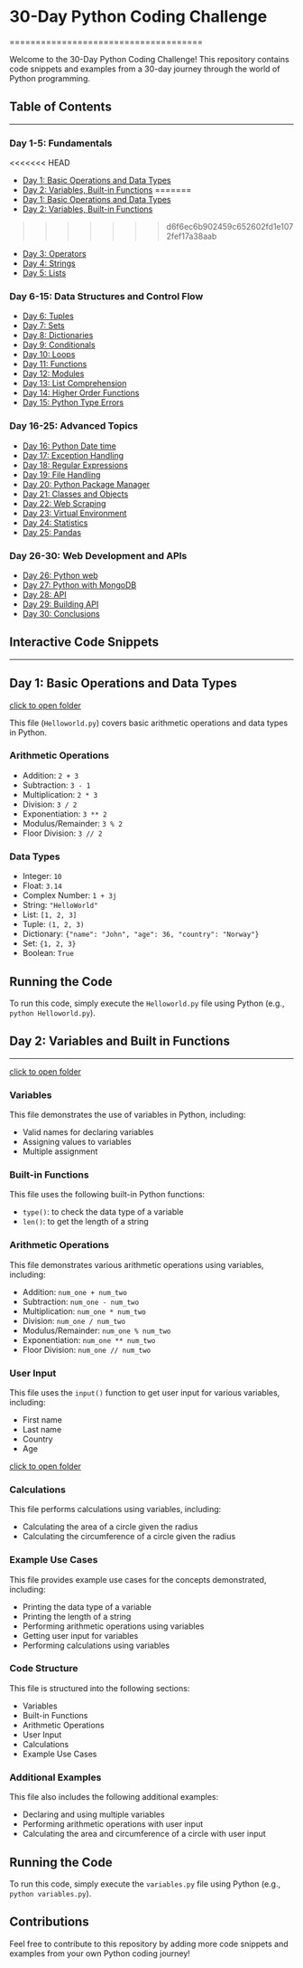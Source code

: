 # 30-Day Python Coding Challenge
=====================================

Welcome to the 30-Day Python Coding Challenge! This repository contains code snippets and examples from a 30-day journey through the world of Python programming.

## Table of Contents
-----------------

### Day 1-5: Fundamentals

<<<<<<< HEAD
* [Day 1: Basic Operations and Data Types](./Day_1/)
* [Day 2: Variables, Built-in Functions](./Day_2/)
=======
* [Day 1: Basic Operations and Data Types](#day-1-Basic-Operations-and-Data-Types)
* [Day 2: Variables, Built-in Functions](#day-2-variables-and-built-in-functions)
>>>>>>> d6f6ec6b902459c652602fd1e1072fef17a38aab
* [Day 3: Operators](#day-3-operators)
* [Day 4: Strings](#day-4-strings)
* [Day 5: Lists](#day-5-lists)

### Day 6-15: Data Structures and Control Flow

* [Day 6: Tuples](#day-6-tuples)
* [Day 7: Sets](#day-7-sets)
* [Day 8: Dictionaries](#day-8-dictionaries)
* [Day 9: Conditionals](#day-9-conditionals)
* [Day 10: Loops](#day-10-loops)
* [Day 11: Functions](#day-11-functions)
* [Day 12: Modules](#day-12-modules)
* [Day 13: List Comprehension](#day-13-list-comprehension)
* [Day 14: Higher Order Functions](#day-14-higher-order-functions)
* [Day 15: Python Type Errors](#day-15-python-type-errors)

### Day 16-25: Advanced Topics

* [Day 16: Python Date time](#day-16-python-date-time)
* [Day 17: Exception Handling](#day-17-exception-handling)
* [Day 18: Regular Expressions](#day-18-regular-expressions)
* [Day 19: File Handling](#day-19-file-handling)
* [Day 20: Python Package Manager](#day-20-python-package-manager)
* [Day 21: Classes and Objects](#day-21-classes-and-objects)
* [Day 22: Web Scraping](#day-22-web-scraping)
* [Day 23: Virtual Environment](#day-23-virtual-environment)
* [Day 24: Statistics](#day-24-statistics)
* [Day 25: Pandas](#day-25-pandas)

### Day 26-30: Web Development and APIs

* [Day 26: Python web](#day-26-python-web)
* [Day 27: Python with MongoDB](#day-27-python-with-mongodb)
* [Day 28: API](#day-28-api)
* [Day 29: Building API](#day-29-building-api)
* [Day 30: Conclusions](#day-30-conclusions)

## Interactive Code Snippets
---------------------------

## Day 1: Basic Operations and Data Types
[click to open folder](./Day_1/)

This file (`Helloworld.py`) covers basic arithmetic operations and data types in Python.

### Arithmetic Operations

* Addition: `2 + 3`
* Subtraction: `3 - 1`
* Multiplication: `2 * 3`
* Division: `3 / 2`
* Exponentiation: `3 ** 2`
* Modulus/Remainder: `3 % 2`
* Floor Division: `3 // 2`

### Data Types

* Integer: `10`
* Float: `3.14`
* Complex Number: `1 + 3j`
* String: `"HelloWorld"`
* List: `[1, 2, 3]`
* Tuple: `(1, 2, 3)`
* Dictionary: `{"name": "John", "age": 36, "country": "Norway"}`
* Set: `{1, 2, 3}`
* Boolean: `True`

## Running the Code

To run this code, simply execute the `Helloworld.py` file using Python (e.g., `python Helloworld.py`).


## Day 2: Variables and Built in Functions
--------------------------------------
[click to open folder](./Day_2/)

### Variables

This file demonstrates the use of variables in Python, including:

* Valid names for declaring variables
* Assigning values to variables
* Multiple assignment

### Built-in Functions

This file uses the following built-in Python functions:

* `type()`: to check the data type of a variable
* `len()`: to get the length of a string

### Arithmetic Operations

This file demonstrates various arithmetic operations using variables, including:

* Addition: `num_one + num_two`
* Subtraction: `num_one - num_two`
* Multiplication: `num_one * num_two`
* Division: `num_one / num_two`
* Modulus/Remainder: `num_one % num_two`
* Exponentiation: `num_one ** num_two`
* Floor Division: `num_one // num_two`

### User Input

This file uses the `input()` function to get user input for various variables, including:

* First name
* Last name
* Country
* Age

[click to open folder](./Day_2/)


### Calculations

This file performs calculations using variables, including:

* Calculating the area of a circle given the radius
* Calculating the circumference of a circle given the radius

### Example Use Cases

This file provides example use cases for the concepts demonstrated, including:

* Printing the data type of a variable
* Printing the length of a string
* Performing arithmetic operations using variables
* Getting user input for variables
* Performing calculations using variables

### Code Structure

This file is structured into the following sections:

* Variables
* Built-in Functions
* Arithmetic Operations
* User Input
* Calculations
* Example Use Cases

### Additional Examples

This file also includes the following additional examples:

* Declaring and using multiple variables
* Performing arithmetic operations with user input
* Calculating the area and circumference of a circle with user input

## Running the Code

To run this code, simply execute the `variables.py` file using Python (e.g., `python variables.py`).


## Contributions

Feel free to contribute to this repository by adding more code snippets and examples from your own Python coding journey!
